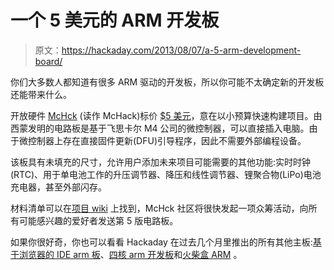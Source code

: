 # 一个 5 美元的 ARM 开发板

> 原文：<https://hackaday.com/2013/08/07/a-5-arm-development-board/>

你们大多数人都知道有很多 ARM 驱动的开发板，所以你可能不太确定新的开发板还能带来什么。

开放硬件 [McHck](http://mchck.org/about/) (读作 McHack)标价 [$5 美元](http://mchck.org/blog/2013-08-06-self-built-mchck-for-5-dollars/)，意在以小预算快速构建项目。由西蒙发明的电路板是基于飞思卡尔 M4 公司的微控制器，可以直接插入电脑。由于微控制器上存在直接固件更新(DFU)引导程序，因此不需要外部编程设备。

该板具有未填充的尺寸，允许用户添加未来项目可能需要的其他功能:实时时钟(RTC)、用于单电池工作的升压调节器、降压和线性调节器、锂聚合物(LiPo)电池充电器，甚至外部闪存。

材料清单可以在[项目 wiki](https://github.com/mchck/mchck) 上找到，McHck 社区将很快发起一项众筹活动，向所有可能感兴趣的爱好者发送第 5 版电路板。

如果你很好奇，你也可以看看 Hackaday 在过去几个月里推出的所有其他主板:[基于浏览器的 IDE arm 板](http://hackaday.com/2012/09/10/galago-the-latest-in-a-series-of-awesome-arm-boards/)、[四核 arm 开发板](http://hackaday.com/2013/06/01/arduino-compatible-quad-core-arm-dev-board/)和[火柴盒 ARM](http://hackaday.com/2013/07/31/arm-dev-board-with-usb-uploading/) 。